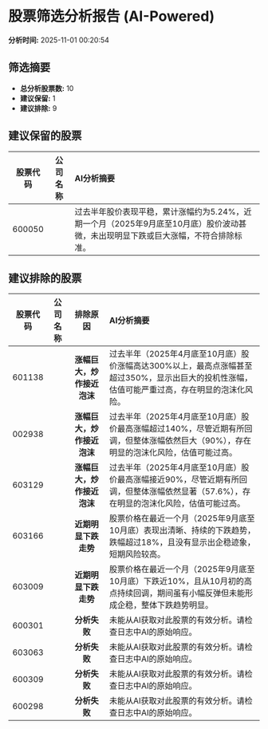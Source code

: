 # 股票筛选分析报告 (AI-Powered)

**分析时间:** 2025-11-01 00:20:54

## 筛选摘要

- **总分析股票数:** 10
- **建议保留:** 1
- **建议排除:** 9

## 建议保留的股票

| 股票代码 | 公司名称 | AI分析摘要 |
|:---:|:---:|:---|
| 600050 |  | 过去半年股价表现平稳，累计涨幅约为5.24%，近期一个月（2025年9月底至10月底）股价波动甚微，未出现明显下跌或巨大涨幅，不符合排除标准。 |

## 建议排除的股票

| 股票代码 | 公司名称 | 排除原因 | AI分析摘要 |
|:---:|:---:|:---:|:---|
| 601138 |  | **涨幅巨大，炒作接近泡沫** | 过去半年（2025年4月底至10月底）股价涨幅高达300%以上，最高点涨幅甚至超过350%，显示出巨大的投机性涨幅，估值可能严重过高，存在明显的泡沫化风险。 |
| 002938 |  | **涨幅巨大，炒作接近泡沫** | 过去半年（2025年4月底至10月底）股价最高涨幅超过140%，尽管近期有所回调，但整体涨幅依然巨大（90%），存在明显的泡沫化风险，估值可能过高。 |
| 603129 |  | **涨幅巨大，炒作接近泡沫** | 过去半年（2025年4月底至10月底）股价最高涨幅接近90%，尽管近期有所回调，但整体涨幅依然显著（57.6%），存在明显的泡沫化风险，估值可能过高。 |
| 603166 |  | **近期明显下跌走势** | 股票价格在最近一个月（2025年9月底至10月底）表现出清晰、持续的下跌趋势，跌幅超过18%，且没有显示出企稳迹象，短期风险较高。 |
| 603009 |  | **近期明显下跌走势** | 股票价格在最近一个月（2025年9月底至10月底）下跌近10%，且从10月初的高点持续回调，期间虽有小幅反弹但未能形成企稳，整体下跌趋势明显。 |
| 600301 |  | **分析失败** | 未能从AI获取对此股票的有效分析。请检查日志中AI的原始响应。 |
| 603063 |  | **分析失败** | 未能从AI获取对此股票的有效分析。请检查日志中AI的原始响应。 |
| 600309 |  | **分析失败** | 未能从AI获取对此股票的有效分析。请检查日志中AI的原始响应。 |
| 600298 |  | **分析失败** | 未能从AI获取对此股票的有效分析。请检查日志中AI的原始响应。 |
